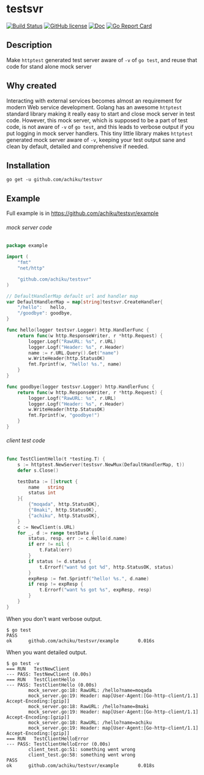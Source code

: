 # testsvr

[![Build Status](https://travis-ci.org/achiku/testsvr.svg?branch=master)](https://travis-ci.org/achiku/testsvr)
[![GitHub license](https://img.shields.io/badge/license-MIT-blue.svg)](https://raw.githubusercontent.com/achiku/testsvr/master/LICENSE)
[![Doc](https://img.shields.io/badge/godoc-reference-blue.svg)](https://godoc.org/github.com/achiku/testsvr)
[![Go Report Card](https://goreportcard.com/badge/github.com/achiku/testsvr)](https://goreportcard.com/report/github.com/achiku/testsvr)

## Description

Make `httptest` generated test server aware of `-v` of `go test`, and reuse that code for stand alone mock server


## Why created

Interacting with external services becomes almost an requirement for modern Web service development. Golang has an awesome `httptest` standard library making it really easy to start and close mock server in test code. However,  this mock server, which is supposed to be a part of test code, is not aware of `-v` of `go test`, and this leads to verbose output if you put logging in mock server handlers. This tiny little library makes `httptest` generated mock server aware of `-v`, keeping your test output sane and clean by default, detailed and comprehensive if needed.


## Installation

```
go get -u github.com/achiku/testsvr
```


## Example

Full example is in https://github.com/achiku/testsvr/example

###### mock server code

```go
package example

import (
	"fmt"
	"net/http"

	"github.com/achiku/testsvr"
)

// DefaultHandlerMap default url and handler map
var DefaultHandlerMap = map[string]testsvr.CreateHandler{
	"/hello":   hello,
	"/goodbye": goodbye,
}

func hello(logger testsvr.Logger) http.HandlerFunc {
	return func(w http.ResponseWriter, r *http.Request) {
		logger.Logf("RawURL: %s", r.URL)
		logger.Logf("Header: %s", r.Header)
		name := r.URL.Query().Get("name")
		w.WriteHeader(http.StatusOK)
		fmt.Fprintf(w, "hello! %s.", name)
	}
}

func goodbye(logger testsvr.Logger) http.HandlerFunc {
	return func(w http.ResponseWriter, r *http.Request) {
		logger.Logf("RawURL: %s", r.URL)
		logger.Logf("Header: %s", r.Header)
		w.WriteHeader(http.StatusOK)
		fmt.Fprintf(w, "goodbye!")
	}
}
```

###### client test code

```go
func TestClientHello(t *testing.T) {
	s := httptest.NewServer(testsvr.NewMux(DefaultHandlerMap, t))
	defer s.Close()

	testData := []struct {
		name   string
		status int
	}{
		{"moqada", http.StatusOK},
		{"8maki", http.StatusOK},
		{"achiku", http.StatusOK},
	}
	c := NewClient(s.URL)
	for _, d := range testData {
		status, resp, err := c.Hello(d.name)
		if err != nil {
			t.Fatal(err)
		}
		if status != d.status {
			t.Errorf("want %d got %d", http.StatusOK, status)
		}
		expResp := fmt.Sprintf("hello! %s.", d.name)
		if resp != expResp {
			t.Errorf("want %s got %s", expResp, resp)
		}
	}
}
```

When you don't want verbose output.

```
$ go test
PASS
ok      github.com/achiku/testsvr/example       0.016s
```


When you want detailed output.

```
$ go test -v
=== RUN   TestNewClient
--- PASS: TestNewClient (0.00s)
=== RUN   TestClientHello
--- PASS: TestClientHello (0.00s)
        mock_server.go:18: RawURL: /hello?name=moqada
        mock_server.go:19: Header: map[User-Agent:[Go-http-client/1.1] Accept-Encoding:[gzip]]
        mock_server.go:18: RawURL: /hello?name=8maki
        mock_server.go:19: Header: map[User-Agent:[Go-http-client/1.1] Accept-Encoding:[gzip]]
        mock_server.go:18: RawURL: /hello?name=achiku
        mock_server.go:19: Header: map[User-Agent:[Go-http-client/1.1] Accept-Encoding:[gzip]]
=== RUN   TestClientHelloError
--- PASS: TestClientHelloError (0.00s)
        client_test.go:51: something went wrong
        client_test.go:58: something went wrong
PASS
ok      github.com/achiku/testsvr/example       0.018s
```

